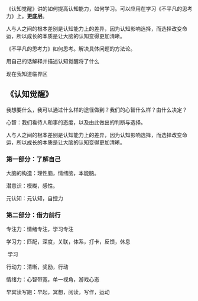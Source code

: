 《认知觉醒》讲的如何提高认知能力，如何学习。可以应用在学习《不平凡的思考力》上。**更底层**。

人与人之间的根本差别是认知能力上的差异，因为认知影响选择，而选择改变命运，所以成长的本质是让大脑的认知变得更加清晰。

《不平凡的思考力》如何思考。解决具体问题的方法论。



用自己的话解释并描述认知觉醒将了什么

现在我知道临界区

## 《认知觉醒》

我想要什么，我可以通过什么样的途径做到？我们的心智什么样？由什么决定？

心智：我们看待人和事的态度，以及由此做出的判断与选择。



人与人之间的根本差别是认知能力上的差异，因为认知影响选择，而选择改变命运，所以成长的本质是让大脑的认知变得更加清晰。

### 第一部分：了解自己

大脑的构造：理性脑，情绪脑，本能脑。

潜意识：模糊，感性。

元认知：元认知，自控力

### 第二部分：借力前行

专注力：情绪专注，学习专注

学习力：匹配，深度，关联，体系，打卡，反馈，休息

​	学习

行动力：清晰，奖励，行动

情绪力：心智带宽，单一视角，游戏心态

早冥读写跑：早起，冥想，阅读，写作，运动



